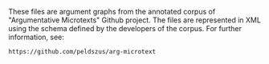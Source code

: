 These files are argument graphs from the annotated corpus of
"Argumentative Microtexts" Github project. The files are represented
in XML using the schema defined by the developers of the corpus.
For further information, see:

    https://github.com/peldszus/arg-microtext
